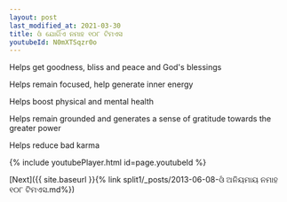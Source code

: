 ```yaml
---
layout: post
last_modified_at: 2021-03-30
title: ଓଁ ଯୋଗିଁଏ ନମାହ ୧୦୮ ଟିମଏସ
youtubeId: N0mXTSqzr0o
---
```

 
 
Helps get goodness, bliss and peace and God's blessings
 
Helps remain focused, help generate inner energy 
 
Helps boost physical and mental health 
 
Helps remain grounded and generates a sense of gratitude towards the greater power 
 
Helps reduce bad karma
 
 
 
 


{% include youtubePlayer.html id=page.youtubeId %}
 
[Next]({{ site.baseurl }}{% link  split1/_posts/2013-06-08-ଓଁ ଅନିୟମାୟ ନମାହ  ୧୦୮ ଟିମଏସ.md%})
 
